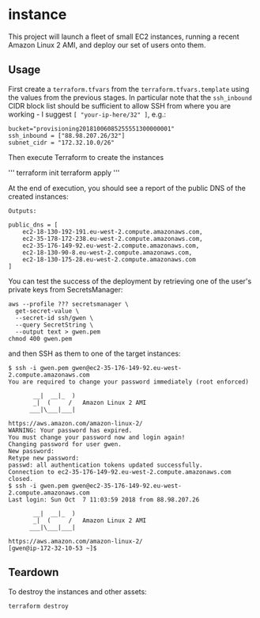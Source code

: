 # instance
This project will launch a fleet of small EC2 instances, running a recent Amazon Linux 2 AMI, and deploy our set of users onto them.

## Usage

First create a `terraform.tfvars` from the `terraform.tfvars.template` using the values from the previous stages. In particular note that the `ssh_inbound` CIDR block list should be sufficient to allow SSH from where you are working - I suggest `[ "your-ip-here/32" ]`, e.g.:

```
bucket="provisioning20181006085255551300000001"
ssh_inbound = ["88.98.207.26/32"]
subnet_cidr = "172.32.10.0/26"
```

Then execute Terraform to create the instances

'''
terraform init
terraform apply
'''

At the end of execution, you should see a report of the public DNS of the created instances:

```
Outputs:

public_dns = [
    ec2-18-130-192-191.eu-west-2.compute.amazonaws.com,
    ec2-35-178-172-238.eu-west-2.compute.amazonaws.com,
    ec2-35-176-149-92.eu-west-2.compute.amazonaws.com,
    ec2-18-130-90-8.eu-west-2.compute.amazonaws.com,
    ec2-18-130-175-28.eu-west-2.compute.amazonaws.com
]
```

You can test the success of the deployment by retrieving one of the user's private keys from SecretsManager:

```
aws --profile ??? secretsmanager \
  get-secret-value \
  --secret-id ssh/gwen \
  --query SecretString \
  --output text > gwen.pem
chmod 400 gwen.pem
```

and then SSH as them to one of the target instances:

```
$ ssh -i gwen.pem gwen@ec2-35-176-149-92.eu-west-2.compute.amazonaws.com
You are required to change your password immediately (root enforced)

       __|  __|_  )
       _|  (     /   Amazon Linux 2 AMI
      ___|\___|___|

https://aws.amazon.com/amazon-linux-2/
WARNING: Your password has expired.
You must change your password now and login again!
Changing password for user gwen.
New password:
Retype new password:
passwd: all authentication tokens updated successfully.
Connection to ec2-35-176-149-92.eu-west-2.compute.amazonaws.com closed.
$ ssh -i gwen.pem gwen@ec2-35-176-149-92.eu-west-2.compute.amazonaws.com
Last login: Sun Oct  7 11:03:59 2018 from 88.98.207.26

       __|  __|_  )
       _|  (     /   Amazon Linux 2 AMI
      ___|\___|___|

https://aws.amazon.com/amazon-linux-2/
[gwen@ip-172-32-10-53 ~]$
```

## Teardown

To destroy the instances and other assets:

```
terraform destroy
```

